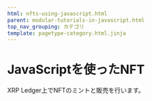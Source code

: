 ```yaml
---
html: nfts-using-javascript.html
parent: modular-tutorials-in-javascript.html
top_nav_grouping: カテゴリ
template: pagetype-category.html.jinja
---
```

# JavaScriptを使ったNFT

XRP Ledger上でNFTのミントと販売を行います。